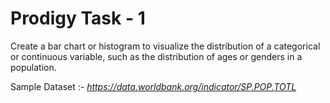 # **Prodigy Task - 1**
Create a bar chart or histogram to visualize the distribution of a categorical or continuous variable, such as the distribution of ages or genders in a population.

Sample Dataset :- _https://data.worldbank.org/indicator/SP.POP.TOTL_
